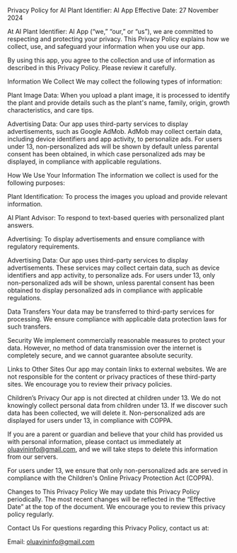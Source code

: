 Privacy Policy for AI Plant Identifier: AI App
Effective Date: 27 November 2024

At AI Plant Identifier: AI App (“we,” “our,” or “us”), we are committed to respecting and protecting your privacy. This Privacy Policy explains how we collect, use, and safeguard your information when you use our app.

By using this app, you agree to the collection and use of information as described in this Privacy Policy. Please review it carefully.

Information We Collect
We may collect the following types of information:

Plant Image Data:
When you upload a plant image, it is processed to identify the plant and provide details such as the plant's name, family, origin, growth characteristics, and care tips.

Advertising Data:
Our app uses third-party services to display advertisements, such as Google AdMob. AdMob may collect certain data, including device identifiers and app activity, to personalize ads. For users under 13, non-personalized ads will be shown by default unless parental consent has been obtained, in which case personalized ads may be displayed, in compliance with applicable regulations.

How We Use Your Information
The information we collect is used for the following purposes:

Plant Identification:
To process the images you upload and provide relevant information.

AI Plant Advisor:
To respond to text-based queries with personalized plant answers.

Advertising:
To display advertisements and ensure compliance with regulatory requirements.

Advertising Data:
Our app uses third-party services to display advertisements. These services may collect certain data, such as device identifiers and app activity, to personalize ads. For users under 13, only non-personalized ads will be shown, unless parental consent has been obtained to display personalized ads in compliance with applicable regulations.

Data Transfers
Your data may be transferred to third-party services for processing. We ensure compliance with applicable data protection laws for such transfers.

Security
We implement commercially reasonable measures to protect your data. However, no method of data transmission over the internet is completely secure, and we cannot guarantee absolute security.

Links to Other Sites
Our app may contain links to external websites. We are not responsible for the content or privacy practices of these third-party sites. We encourage you to review their privacy policies.

Children’s Privacy
Our app is not directed at children under 13. We do not knowingly collect personal data from children under 13. If we discover such data has been collected, we will delete it. Non-personalized ads are displayed for users under 13, in compliance with COPPA.

If you are a parent or guardian and believe that your child has provided us with personal information, please contact us immediately at oluavininfo@gmail.com, and we will take steps to delete this information from our servers.

For users under 13, we ensure that only non-personalized ads are served in compliance with the Children's Online Privacy Protection Act (COPPA).

Changes to This Privacy Policy
We may update this Privacy Policy periodically. The most recent changes will be reflected in the “Effective Date” at the top of the document. We encourage you to review this privacy policy regularly.

Contact Us
For questions regarding this Privacy Policy, contact us at:

Email: oluavininfo@gmail.com


